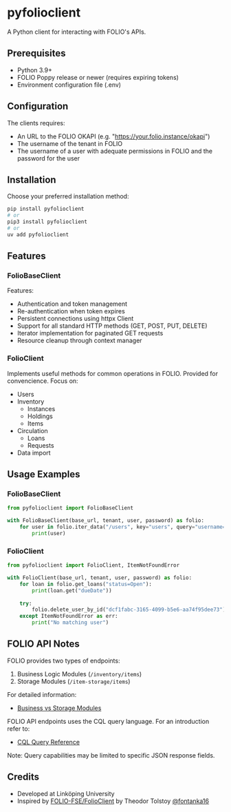 # pyfolioclient

A Python client for interacting with FOLIO's APIs.

## Prerequisites

- Python 3.9+
- FOLIO Poppy release or newer (requires expiring tokens)
- Environment configuration file (.env)

## Configuration

The clients requires:

- An URL to the FOLIO OKAPI (e.g. "https://your.folio.instance/okapi")
- The username of the tenant in FOLIO
- The username of a user with adequate permissions in FOLIO and the password for the user

## Installation

Choose your preferred installation method:

```bash
pip install pyfolioclient
# or
pip3 install pyfolioclient
# or
uv add pyfolioclient
```

## Features

### FolioBaseClient

Features:

- Authentication and token management
- Re-authentication when token expires
- Persistent connections using httpx Client
- Support for all standard HTTP methods (GET, POST, PUT, DELETE)
- Iterator implementation for paginated GET requests
- Resource cleanup through context manager

### FolioClient

Implements useful methods for common operations in FOLIO. Provided for convencience. Focus on:

- Users
- Inventory
    - Instances
    - Holdings
    - Items
- Circulation
    - Loans
    - Requests
- Data import

## Usage Examples

### FolioBaseClient

```python
from pyfolioclient import FolioBaseClient

with FolioBaseClient(base_url, tenant, user, password) as folio:
    for user in folio.iter_data("/users", key="users", query="username==bob*"):
        print(user)
```

### FolioClient

```python
from pyfolioclient import FolioClient, ItemNotFoundError

with FolioClient(base_url, tenant, user, password) as folio:
    for loan in folio.get_loans("status=Open"):
        print(loan.get("dueDate"))
    
    try:
        folio.delete_user_by_id("dcf1fabc-3165-4099-b5e6-aa74f95dee73")
    except ItemNotFoundError as err:
        print("No matching user")
```

## FOLIO API Notes

FOLIO provides two types of endpoints:
1. Business Logic Modules (`/inventory/items`)
2. Storage Modules (`/item-storage/items`)

For detailed information:
- [Business vs Storage Modules](https://folio-org.atlassian.net/wiki/spaces/FOLIOtips/pages/5673472/Understanding+Business+Logic+Modules+versus+Storage+Modules)

FOLIO API endpoints uses the CQL query language. For an introduction refer to:
- [CQL Query Reference](https://github.com/folio-org/raml-module-builder#cql-contextual-query-language)

Note: Query capabilities may be limited to specific JSON response fields.

## Credits

- Developed at Linköping University
- Inspired by [FOLIO-FSE/FolioClient](https://github.com/FOLIO-FSE/FolioClient) by Theodor Tolstoy [@fontanka16](https://github.com/fontanka16)
